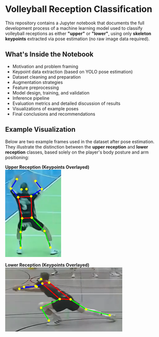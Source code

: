 # Volleyball Reception Classification 

This repository contains a Jupyter notebook that documents the full development process of a machine learning model used to classify volleyball receptions as either **"upper"** or **"lower"**, using only **skeleton keypoints** extracted via pose estimation (no raw image data required).

## What's Inside the Notebook

- Motivation and problem framing  
- Keypoint data extraction (based on YOLO pose estimation)  
- Dataset cleaning and preparation  
- Augmentation strategies  
- Feature preprocessing  
- Model design, training, and validation  
- Inference pipeline  
- Evaluation metrics and detailed discussion of results  
- Visualizations of example poses  
- Final conclusions and recommendations

## Example Visualization

Below are two example frames used in the dataset after pose estimation. They illustrate the distinction between the **upper reception** and **lower reception** classes, based solely on the player's body posture and arm positioning:

**Upper Reception (Keypoints Overlayed)**  
![Upper Receive](upper_22.png)

**Lower Reception (Keypoints Overlayed)**  
![Lower Receive](lower_6.png)
